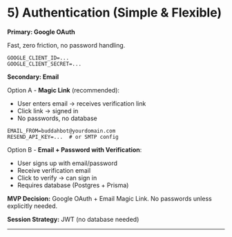# 5) Authentication (Simple & Flexible)

**Primary: Google OAuth**

Fast, zero friction, no password handling.

```env
GOOGLE_CLIENT_ID=...
GOOGLE_CLIENT_SECRET=...
```

**Secondary: Email**

Option A - **Magic Link** (recommended):
- User enters email → receives verification link
- Click link → signed in
- No passwords, no database

```env
EMAIL_FROM=buddahbot@yourdomain.com
RESEND_API_KEY=...  # or SMTP config
```

Option B - **Email + Password with Verification**:
- User signs up with email/password
- Receive verification email
- Click to verify → can sign in
- Requires database (Postgres + Prisma)

**MVP Decision:** Google OAuth + Email Magic Link. No passwords unless explicitly needed.

**Session Strategy:** JWT (no database needed)

---
